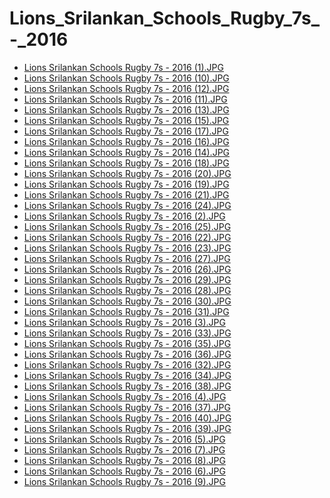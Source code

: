 # Lions_Srilankan_Schools_Rugby_7s_-_2016

- [Lions Srilankan Schools Rugby 7s - 2016 (1).JPG](https://ik.imagekit.io/sackoba/events/2016/Lions_Srilankan_Schools_Rugby_7s_-_2016/Lions%20Srilankan%20Schools%20Rugby%207s%20-%202016%20(1).JPG?updatedAt=1734807841911)
- [Lions Srilankan Schools Rugby 7s - 2016 (10).JPG](https://ik.imagekit.io/sackoba/events/2016/Lions_Srilankan_Schools_Rugby_7s_-_2016/Lions%20Srilankan%20Schools%20Rugby%207s%20-%202016%20(10).JPG?updatedAt=1734807842022)
- [Lions Srilankan Schools Rugby 7s - 2016 (12).JPG](https://ik.imagekit.io/sackoba/events/2016/Lions_Srilankan_Schools_Rugby_7s_-_2016/Lions%20Srilankan%20Schools%20Rugby%207s%20-%202016%20(12).JPG?updatedAt=1734807842065)
- [Lions Srilankan Schools Rugby 7s - 2016 (11).JPG](https://ik.imagekit.io/sackoba/events/2016/Lions_Srilankan_Schools_Rugby_7s_-_2016/Lions%20Srilankan%20Schools%20Rugby%207s%20-%202016%20(11).JPG?updatedAt=1734807842103)
- [Lions Srilankan Schools Rugby 7s - 2016 (13).JPG](https://ik.imagekit.io/sackoba/events/2016/Lions_Srilankan_Schools_Rugby_7s_-_2016/Lions%20Srilankan%20Schools%20Rugby%207s%20-%202016%20(13).JPG?updatedAt=1734807842194)
- [Lions Srilankan Schools Rugby 7s - 2016 (15).JPG](https://ik.imagekit.io/sackoba/events/2016/Lions_Srilankan_Schools_Rugby_7s_-_2016/Lions%20Srilankan%20Schools%20Rugby%207s%20-%202016%20(15).JPG?updatedAt=1734807842210)
- [Lions Srilankan Schools Rugby 7s - 2016 (17).JPG](https://ik.imagekit.io/sackoba/events/2016/Lions_Srilankan_Schools_Rugby_7s_-_2016/Lions%20Srilankan%20Schools%20Rugby%207s%20-%202016%20(17).JPG?updatedAt=1734807842519)
- [Lions Srilankan Schools Rugby 7s - 2016 (16).JPG](https://ik.imagekit.io/sackoba/events/2016/Lions_Srilankan_Schools_Rugby_7s_-_2016/Lions%20Srilankan%20Schools%20Rugby%207s%20-%202016%20(16).JPG?updatedAt=1734807842553)
- [Lions Srilankan Schools Rugby 7s - 2016 (14).JPG](https://ik.imagekit.io/sackoba/events/2016/Lions_Srilankan_Schools_Rugby_7s_-_2016/Lions%20Srilankan%20Schools%20Rugby%207s%20-%202016%20(14).JPG?updatedAt=1734807842765)
- [Lions Srilankan Schools Rugby 7s - 2016 (18).JPG](https://ik.imagekit.io/sackoba/events/2016/Lions_Srilankan_Schools_Rugby_7s_-_2016/Lions%20Srilankan%20Schools%20Rugby%207s%20-%202016%20(18).JPG?updatedAt=1734807842761)
- [Lions Srilankan Schools Rugby 7s - 2016 (20).JPG](https://ik.imagekit.io/sackoba/events/2016/Lions_Srilankan_Schools_Rugby_7s_-_2016/Lions%20Srilankan%20Schools%20Rugby%207s%20-%202016%20(20).JPG?updatedAt=1734807844724)
- [Lions Srilankan Schools Rugby 7s - 2016 (19).JPG](https://ik.imagekit.io/sackoba/events/2016/Lions_Srilankan_Schools_Rugby_7s_-_2016/Lions%20Srilankan%20Schools%20Rugby%207s%20-%202016%20(19).JPG?updatedAt=1734807844763)
- [Lions Srilankan Schools Rugby 7s - 2016 (21).JPG](https://ik.imagekit.io/sackoba/events/2016/Lions_Srilankan_Schools_Rugby_7s_-_2016/Lions%20Srilankan%20Schools%20Rugby%207s%20-%202016%20(21).JPG?updatedAt=1734807844784)
- [Lions Srilankan Schools Rugby 7s - 2016 (24).JPG](https://ik.imagekit.io/sackoba/events/2016/Lions_Srilankan_Schools_Rugby_7s_-_2016/Lions%20Srilankan%20Schools%20Rugby%207s%20-%202016%20(24).JPG?updatedAt=1734807845222)
- [Lions Srilankan Schools Rugby 7s - 2016 (2).JPG](https://ik.imagekit.io/sackoba/events/2016/Lions_Srilankan_Schools_Rugby_7s_-_2016/Lions%20Srilankan%20Schools%20Rugby%207s%20-%202016%20(2).JPG?updatedAt=1734807845273)
- [Lions Srilankan Schools Rugby 7s - 2016 (25).JPG](https://ik.imagekit.io/sackoba/events/2016/Lions_Srilankan_Schools_Rugby_7s_-_2016/Lions%20Srilankan%20Schools%20Rugby%207s%20-%202016%20(25).JPG?updatedAt=1734807845289)
- [Lions Srilankan Schools Rugby 7s - 2016 (22).JPG](https://ik.imagekit.io/sackoba/events/2016/Lions_Srilankan_Schools_Rugby_7s_-_2016/Lions%20Srilankan%20Schools%20Rugby%207s%20-%202016%20(22).JPG?updatedAt=1734807845296)
- [Lions Srilankan Schools Rugby 7s - 2016 (23).JPG](https://ik.imagekit.io/sackoba/events/2016/Lions_Srilankan_Schools_Rugby_7s_-_2016/Lions%20Srilankan%20Schools%20Rugby%207s%20-%202016%20(23).JPG?updatedAt=1734807845340)
- [Lions Srilankan Schools Rugby 7s - 2016 (27).JPG](https://ik.imagekit.io/sackoba/events/2016/Lions_Srilankan_Schools_Rugby_7s_-_2016/Lions%20Srilankan%20Schools%20Rugby%207s%20-%202016%20(27).JPG?updatedAt=1734807845457)
- [Lions Srilankan Schools Rugby 7s - 2016 (26).JPG](https://ik.imagekit.io/sackoba/events/2016/Lions_Srilankan_Schools_Rugby_7s_-_2016/Lions%20Srilankan%20Schools%20Rugby%207s%20-%202016%20(26).JPG?updatedAt=1734807845651)
- [Lions Srilankan Schools Rugby 7s - 2016 (29).JPG](https://ik.imagekit.io/sackoba/events/2016/Lions_Srilankan_Schools_Rugby_7s_-_2016/Lions%20Srilankan%20Schools%20Rugby%207s%20-%202016%20(29).JPG?updatedAt=1734807848291)
- [Lions Srilankan Schools Rugby 7s - 2016 (28).JPG](https://ik.imagekit.io/sackoba/events/2016/Lions_Srilankan_Schools_Rugby_7s_-_2016/Lions%20Srilankan%20Schools%20Rugby%207s%20-%202016%20(28).JPG?updatedAt=1734807848431)
- [Lions Srilankan Schools Rugby 7s - 2016 (30).JPG](https://ik.imagekit.io/sackoba/events/2016/Lions_Srilankan_Schools_Rugby_7s_-_2016/Lions%20Srilankan%20Schools%20Rugby%207s%20-%202016%20(30).JPG?updatedAt=1734807848583)
- [Lions Srilankan Schools Rugby 7s - 2016 (31).JPG](https://ik.imagekit.io/sackoba/events/2016/Lions_Srilankan_Schools_Rugby_7s_-_2016/Lions%20Srilankan%20Schools%20Rugby%207s%20-%202016%20(31).JPG?updatedAt=1734807848633)
- [Lions Srilankan Schools Rugby 7s - 2016 (3).JPG](https://ik.imagekit.io/sackoba/events/2016/Lions_Srilankan_Schools_Rugby_7s_-_2016/Lions%20Srilankan%20Schools%20Rugby%207s%20-%202016%20(3).JPG?updatedAt=1734807848607)
- [Lions Srilankan Schools Rugby 7s - 2016 (33).JPG](https://ik.imagekit.io/sackoba/events/2016/Lions_Srilankan_Schools_Rugby_7s_-_2016/Lions%20Srilankan%20Schools%20Rugby%207s%20-%202016%20(33).JPG?updatedAt=1734807849217)
- [Lions Srilankan Schools Rugby 7s - 2016 (35).JPG](https://ik.imagekit.io/sackoba/events/2016/Lions_Srilankan_Schools_Rugby_7s_-_2016/Lions%20Srilankan%20Schools%20Rugby%207s%20-%202016%20(35).JPG?updatedAt=1734807849367)
- [Lions Srilankan Schools Rugby 7s - 2016 (36).JPG](https://ik.imagekit.io/sackoba/events/2016/Lions_Srilankan_Schools_Rugby_7s_-_2016/Lions%20Srilankan%20Schools%20Rugby%207s%20-%202016%20(36).JPG?updatedAt=1734807849559)
- [Lions Srilankan Schools Rugby 7s - 2016 (32).JPG](https://ik.imagekit.io/sackoba/events/2016/Lions_Srilankan_Schools_Rugby_7s_-_2016/Lions%20Srilankan%20Schools%20Rugby%207s%20-%202016%20(32).JPG?updatedAt=1734807849643)
- [Lions Srilankan Schools Rugby 7s - 2016 (34).JPG](https://ik.imagekit.io/sackoba/events/2016/Lions_Srilankan_Schools_Rugby_7s_-_2016/Lions%20Srilankan%20Schools%20Rugby%207s%20-%202016%20(34).JPG?updatedAt=1734807849746)
- [Lions Srilankan Schools Rugby 7s - 2016 (38).JPG](https://ik.imagekit.io/sackoba/events/2016/Lions_Srilankan_Schools_Rugby_7s_-_2016/Lions%20Srilankan%20Schools%20Rugby%207s%20-%202016%20(38).JPG?updatedAt=1734807851373)
- [Lions Srilankan Schools Rugby 7s - 2016 (4).JPG](https://ik.imagekit.io/sackoba/events/2016/Lions_Srilankan_Schools_Rugby_7s_-_2016/Lions%20Srilankan%20Schools%20Rugby%207s%20-%202016%20(4).JPG?updatedAt=1734807851421)
- [Lions Srilankan Schools Rugby 7s - 2016 (37).JPG](https://ik.imagekit.io/sackoba/events/2016/Lions_Srilankan_Schools_Rugby_7s_-_2016/Lions%20Srilankan%20Schools%20Rugby%207s%20-%202016%20(37).JPG?updatedAt=1734807851582)
- [Lions Srilankan Schools Rugby 7s - 2016 (40).JPG](https://ik.imagekit.io/sackoba/events/2016/Lions_Srilankan_Schools_Rugby_7s_-_2016/Lions%20Srilankan%20Schools%20Rugby%207s%20-%202016%20(40).JPG?updatedAt=1734807851571)
- [Lions Srilankan Schools Rugby 7s - 2016 (39).JPG](https://ik.imagekit.io/sackoba/events/2016/Lions_Srilankan_Schools_Rugby_7s_-_2016/Lions%20Srilankan%20Schools%20Rugby%207s%20-%202016%20(39).JPG?updatedAt=1734807851633)
- [Lions Srilankan Schools Rugby 7s - 2016 (5).JPG](https://ik.imagekit.io/sackoba/events/2016/Lions_Srilankan_Schools_Rugby_7s_-_2016/Lions%20Srilankan%20Schools%20Rugby%207s%20-%202016%20(5).JPG?updatedAt=1734807852113)
- [Lions Srilankan Schools Rugby 7s - 2016 (7).JPG](https://ik.imagekit.io/sackoba/events/2016/Lions_Srilankan_Schools_Rugby_7s_-_2016/Lions%20Srilankan%20Schools%20Rugby%207s%20-%202016%20(7).JPG?updatedAt=1734807852308)
- [Lions Srilankan Schools Rugby 7s - 2016 (8).JPG](https://ik.imagekit.io/sackoba/events/2016/Lions_Srilankan_Schools_Rugby_7s_-_2016/Lions%20Srilankan%20Schools%20Rugby%207s%20-%202016%20(8).JPG?updatedAt=1734807852433)
- [Lions Srilankan Schools Rugby 7s - 2016 (6).JPG](https://ik.imagekit.io/sackoba/events/2016/Lions_Srilankan_Schools_Rugby_7s_-_2016/Lions%20Srilankan%20Schools%20Rugby%207s%20-%202016%20(6).JPG?updatedAt=1734807852431)
- [Lions Srilankan Schools Rugby 7s - 2016 (9).JPG](https://ik.imagekit.io/sackoba/events/2016/Lions_Srilankan_Schools_Rugby_7s_-_2016/Lions%20Srilankan%20Schools%20Rugby%207s%20-%202016%20(9).JPG?updatedAt=1734807852733)
